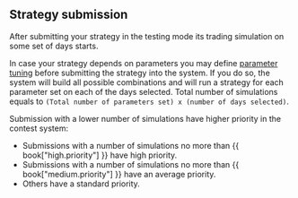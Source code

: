 ##  Strategy submission

After submitting your strategy in the testing mode its trading simulation on some set of days starts.

In case your strategy depends on parameters you may define [parameter tuning](params.md) before submitting the strategy into the system.
If you do so, the system will build all possible combinations and will run a strategy for each parameter set on each of the days selected.
Total number of simulations equals to `(Total number of parameters set) x (number of days selected)`.

Submission with a lower number of simulations have higher priority in the contest system:

- Submissions with a number of simulations no more than {{ book["high.priority"] }} have high priority.
- Submissions with a number of simulations no more than {{ book["medium.priority"] }} have an average priority.
- Others have a standard priority.
